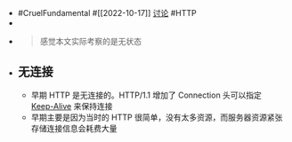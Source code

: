 - #CruelFundamental #[[2022-10-17]] [讨论](https://github.com/CYZH1307/CruelFundamental/tree/main/homework/202210/17) #HTTP
-
- > 感觉本文实际考察的是无状态
- ## 无连接
	- 早期 HTTP 是无连接的。HTTP/1.1 增加了 Connection 头可以指定 [Keep-Alive](https://developer.mozilla.org/en-US/docs/Web/HTTP/Headers/Keep-Alive) 来保持连接
	- 早期主要是因为当时的 HTTP 很简单，没有太多资源，而服务器资源紧张存储连接信息会耗费大量